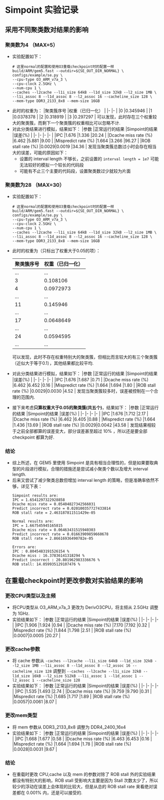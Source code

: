 # Simpoint 实验记录

## 采用不同聚类数对结果的影响

### 聚类数为4 （MAX=5）
+   实验配置如下：
    ```
    # 这里normal的配置和使用O3重载checkpoint时的配置一样
    build/ARM/gem5.fast --outdir=${SE_OUT_DIR_NORMAL} \
    configs/example/se.py \
    --cpu-type O3_ARM_v7a_3 \
    --cpu-clock 2.5GHz \
    --num-cpu 1 \
    --caches --l2cache --l1i_size 64kB --l1d_size 32kB --l2_size 1MB \
    --l1i_assoc 8 --l1d_assoc 8 --l2_assoc 16 --cacheline_size 128 \
    --mem-type DDR3_2133_8x8 --mem-size 16GB
    ```
+   此时的权重为：
    |聚类簇序号 |权重（已归一化）   |
    |-  |-          |
    |0  |0.345946   |
    |1  |0.0378378  |
    |2  |0.318919   |
    |3  |0.297297   |
    可以发现，此时存在三个权重较大的聚类簇，而剩下一个聚类簇的权重相比可以忽略不计.
+   对此分类结果进行模拟，结果如下：
    |参数 |正常运行的结果 |Simpoint的结果 |误差(%)    |
    |-                      |-     |-      |-     |
    |IPC                    |1.676 |1.336  |20.24 |
    |Dcache miss rate (%)   |6.462 |5.881  |9.00  |
    |Mispredict rate (%)    |1.664 |3.266  |96.27 |
    |ROB stall rate (%)     |0.0029|0.0019 |34.36 |
    发现当聚类簇总数过小时会存在相当大的误差，可能的原因如下：
    +   设置的 interval length 不够长，之前设置的 `interval length = 1e7` 可能无法较好的模拟一个较长的代码段
    +   可能有不止三个主要的代码段，设置聚类数过少就较为片面

### 聚类数为28 （MAX=30）
+   实验配置如下：
    ```
    # 这里normal的配置和使用O3重载checkpoint时的配置一样
    build/ARM/gem5.fast --outdir=${SE_OUT_DIR_NORMAL} \
    configs/example/se.py \
    --cpu-type O3_ARM_v7a_3 \
    --cpu-clock 2.5GHz \
    --num-cpu 1 \
    --caches --l2cache --l1i_size 64kB --l1d_size 32kB --l2_size 1MB \
    --l1i_assoc 8 --l1d_assoc 8 --l2_assoc 16 --cacheline_size 128 \
    --mem-type DDR3_2133_8x8 --mem-size 16GB
    ```
+   此时的权重为（只标出了权重大于0.05的项）：

    |聚类簇序号 |权重（已归一化）   |
    |-  |-          |
    |...|...        |
    |3  |0.108106   |
    |4  |0.0972973  |
    |...|...        |
    |11 |0.145946   |
    |...|...        |
    |17 |0.0648649  |
    |...|...        |
    |24 |0.0594595  |
    |...|...        |
    可以发现，此时不存在权重特别大的聚类簇，但相比而言较大的有三个聚类簇（近似大于等于0.1），其他结果都比较平均.
+   对此分类结果进行模拟，结果如下：
    |参数 |正常运行的结果 |Simpoint的结果 |误差(%)    |
    |-                      |-     |-      |-     |
    |IPC                    |1.676 |1.687  |0.71  |
    |Dcache miss rate (%)   |6.462 |6.452  |0.16  |
    |Mispredict rate (%)    |1.664 |1.694  |1.80  |
    |ROB stall rate (%)     |0.0029|0.0030 |4.52  |
    发现当聚类簇较多时，误差被控制在一个合理的范围内.
+   接下来考虑**只算权重大于0.05的聚类簇(共五个)**，结果如下：
    |参数 |正常运行的结果 |Simpoint的结果 |误差(%)    |
    |-                      |-     |-      |-     |
    |IPC                    |1.676 |1.712  |2.17  |
    |Dcache miss rate (%)   |6.462 |6.405  |0.88  |
    |Mispredict rate (%)    |1.664 |1.436  |13.69 |
    |ROB stall rate (%)     |0.0029|0.0042 |43.58 |
    发现结果相较于之前全部都算的误差变大，部分误差甚至超过 10% ，所以还是要全部 checkpoint 都算为好.
### 结论
+   综上所述，在 GEM5 里使用 Simpoint 是具有相当合理性的，但是如果要取典型的片段进行模拟，合理的措施还是尝试减小聚类个数以及增大 interval length.
+   后来又尝试了减少聚类总数但增加 interval length 的策略，但是准确率依然不够，详见下表：
    ```
    Simpoint results are:
    IPC = 1.6541297322928858
    Dcache miss rate = 0.05404827342566031
    Predict incorrect rate = 0.020100357727433814
    ROB stall rate = 2.463187811511429e-05

    Normal results are:
    IPC = 1.667545945165815
    Dcache miss rate = 0.06463431515940303
    Predict incorrect rate = 0.01663909859660678
    ROB stall rate = 2.86616936490782e-05

    Errors are:
    IPC : 0.8045483191526154 %
    Dcache miss : 16.37836141318294 %
    Predict incorrect : 20.801962983336676 %
    ROB stall: 14.059935129107476 %
    ```

## 在重载checkpoint时更改参数对实验结果的影响
### 更改CPU类型以及主频
+   将CPU类型从 O3_ARM_v7a_3 更改为 DerivO3CPU，将主频从 2.5GHz 调整为 1GHz.
+   实验结果如下：
    |参数 |正常运行的结果 |Simpoint的结果 |误差(%)    |
    |-                      |-     |-      |-     |
    |IPC                    |1.906 |1.924  |0.94  |
    |Dcache miss rate (%)   |7.170 |7.192  |0.32  |
    |Mispredict rate (%)    |1.844 |1.798  |2.51  |
    |ROB stall rate (%)     |0.0007|0.0005 |20.27 |

### 更改cache参数
+   将 cache 参数从
    `-caches --l2cache --l1i_size 64kB --l1d_size 32kB --l2_size 1MB --l1i_assoc 8 --l1d_assoc 8 --l2_assoc 16 --cacheline_size 128`
    调整到
    `--caches --l2cache --l1i_size 32kB --l1d_size 16kB --l2_size 512kB --l1i_assoc 1 --l1d_assoc 1 --l2_assoc 1 --cacheline_size 128`
+   实验结果如下：
    |参数 |正常运行的结果 |Simpoint的结果 |误差(%)    |
    |-                      |-     |-      |-     |
    |IPC                    |1.535 |1.493  |2.74  |
    |Dcache miss rate (%)   |9.759 |9.790  |0.31  |
    |Mispredict rate (%)    |1.685 |1.717  |1.89  |
    |ROB stall rate (%)     |0.0057|0.0061 |8.07  |

### 更改mem类型
+   将 mem 参数从 DDR3_2133_8x8 调整为 DDR4_2400_16x4
+   实验结果如下：
    |参数 |正常运行的结果 |Simpoint的结果 |误差(%)    |
    |-                      |-     |-      |-     |
    |IPC                    |1.668 |1.677  |0.58  |
    |Dcache miss rate (%)   |6.463 |6.453  |0.16  |
    |Mispredict rate (%)    |1.664 |1.694  |1.78  |
    |ROB stall rate (%)     |0.0028|0.0031 |9.67  |

### 结论

+   在重载时更改 CPU,cache 以及 mem 的参数对除了 ROB stall 外的实验结果都没有特别大的影响，ROB stall 受影响大主要是因为 Stall 次数太少了，所以较少的浮动在误差上会体现的比较大，但是从总的 ROB stall rate 来看绝对误差都在 0.001% 内，还是可以接受的.